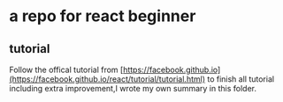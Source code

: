 # a repo for react beginner

## tutorial
Follow the offical tutorial from [https://facebook.github.io](https://facebook.github.io/react/tutorial/tutorial.html) to finish all tutorial including extra improvement,I wrote my own summary in this folder.
